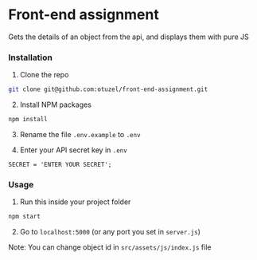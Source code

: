 # Front-end assignment
Gets the details of an object from the api, and displays them with pure JS
### Installation

1. Clone the repo
```sh
git clone git@github.com:otuzel/front-end-assignment.git
```
2. Install NPM packages
```sh
npm install
```
3. Rename the file `.env.example` to `.env`

4. Enter your API secret key in `.env`
```JS
SECRET = 'ENTER YOUR SECRET';
```

### Usage
1. Run this inside your project folder
```sh
npm start
```

2. Go to `localhost:5000` (or any port you set in `server.js`)

Note: You can change object id in `src/assets/js/index.js` file